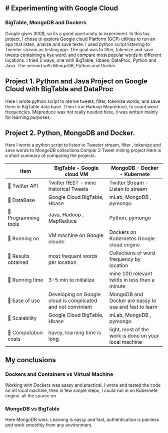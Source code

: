 ## # Experimenting with Google Cloud
### BigTable, MongoDB and Dockers
Google gives 300$, so its a good opertunaty to experiment. In this toy project, I chose to explore Google cloud Platform (GCP) utilities to run an app that listen, analize and save texte. I used python script listening to Tweeter stream as testing app. The goal was to filter, tokenize and save tweets containing a kye word, and compare most popular words in different locations.
I tried 2 ways, one with BigTable, Hbase, DataProc, Python and Java. The second with MongoDB, Python and Docker.
## Project 1. Python and Java Project on Google Cloud with BigTable and DataProc
Here I wrote python script to retrive tweets, filter, tokenize words, and save them in BigTable data base. Then I run Hadoop Mapreduce, to count word frequencies. Mapreduce was not really needed here, it was written mainly for learning purposes.
## Project 2. Python, MongoDB and Docker.
Here I worte a python script to listen to Tweeter stream, filter , tokenize and save words to MongoDB collections.Compar 2 Tweet mining project
Here is a short summary of comparing the projects.

| Item  | BigTable - Google cloud VM | MongoDB - Docker - Kubernete |  
| ------------- | ------------- | ------------- | 
|  Twitter API | Twitter REST - mine historical Tweets  | Twitter Stream - Listen to stream  |
|  DataBase | Google Cloud BigTable, Hbase  | mLab, MongoDB , pymongo |
|  Programming tools| Java, Hadoop , MapReduce | Python, pymongo |
|  Running on | VM machine on Google cloude |  Dockers on Kubernetes Google cloud engine |
|  Results obtained | most frequent words per location  | Collections of word frequency by location  |
|  Running time  | 3-5 min to initialize | mine 100 relevant twitts in less then a minute  |
|  Ease of use | Developing on Google cloud is complicated and not convinient  | MongoDB and Docker are eassy to use and fast to learn |
|  Scalability | Google Cloud BigTable, Hbase  | mLab, MongoDB , pymongo |
|  Computation costs  | havey, learning time is long  | light, most of the work is done on your local machine |

## My conclusions
### Dockers and Containers vs Virtual Machine
Working with Dockers was eassy and practical. I wrote and tested the code on mt local machine, then in few simple steps, I could run in on  Kubernete engine.  all the source on 
### MongoDB vs BigTable
Here MongoDB wins. Learning is eassy and fast, authentication is painless and work smoothly from any environment.
